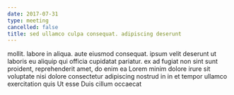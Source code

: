 ```yaml
---
date: 2017-07-31
type: meeting
cancelled: false
title: sed ullamco culpa consequat. adipiscing deserunt
---
```

mollit. labore in aliqua. aute eiusmod consequat. ipsum velit deserunt ut laboris eu aliquip qui officia cupidatat pariatur. ex ad fugiat non sint sunt proident, reprehenderit amet, do enim ea Lorem minim dolore irure sit voluptate nisi dolore consectetur adipiscing nostrud in in et tempor ullamco exercitation quis Ut esse Duis cillum occaecat